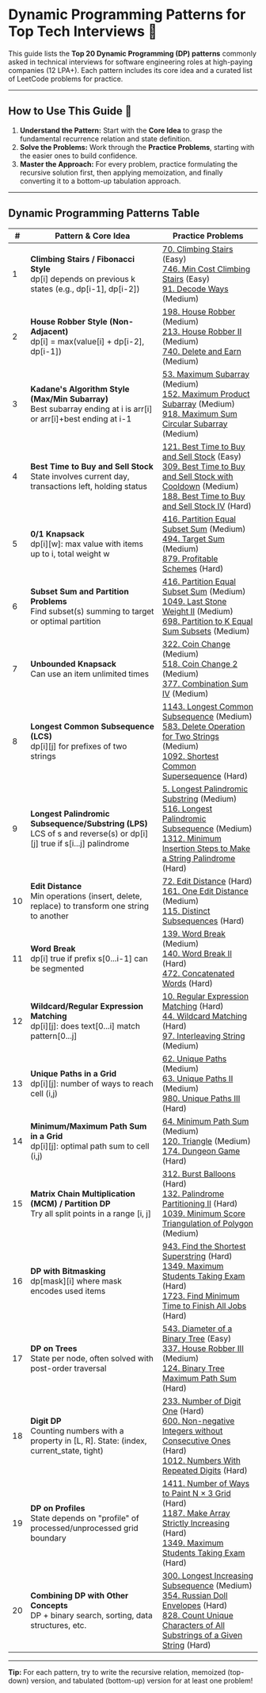 # Dynamic Programming Patterns for Top Tech Interviews 🚀

This guide lists the **Top 20 Dynamic Programming (DP) patterns** commonly asked in technical interviews for software engineering roles at high-paying companies (12 LPA+). Each pattern includes its core idea and a curated list of LeetCode problems for practice.

---

## How to Use This Guide 📝

1.  **Understand the Pattern:** Start with the **Core Idea** to grasp the fundamental recurrence relation and state definition.
2.  **Solve the Problems:** Work through the **Practice Problems**, starting with the easier ones to build confidence.
3.  **Master the Approach:** For every problem, practice formulating the recursive solution first, then applying memoization, and finally converting it to a bottom-up tabulation approach.

---

## Dynamic Programming Patterns Table

| # | Pattern & Core Idea | Practice Problems |
|---|---------------------|------------------|
| 1 | **Climbing Stairs / Fibonacci Style**<br>dp[i] depends on previous k states (e.g., dp[i-1], dp[i-2]) | [70. Climbing Stairs](https://leetcode.com/problems/climbing-stairs/) (Easy)<br>[746. Min Cost Climbing Stairs](https://leetcode.com/problems/min-cost-climbing-stairs/) (Easy)<br>[91. Decode Ways](https://leetcode.com/problems/decode-ways/) (Medium) |
| 2 | **House Robber Style (Non-Adjacent)**<br>dp[i] = max(value[i] + dp[i-2], dp[i-1]) | [198. House Robber](https://leetcode.com/problems/house-robber/) (Medium)<br>[213. House Robber II](https://leetcode.com/problems/house-robber-ii/) (Medium)<br>[740. Delete and Earn](https://leetcode.com/problems/delete-and-earn/) (Medium) |
| 3 | **Kadane's Algorithm Style (Max/Min Subarray)**<br>Best subarray ending at i is arr[i] or arr[i]+best ending at i-1 | [53. Maximum Subarray](https://leetcode.com/problems/maximum-subarray/) (Medium)<br>[152. Maximum Product Subarray](https://leetcode.com/problems/maximum-product-subarray/) (Medium)<br>[918. Maximum Sum Circular Subarray](https://leetcode.com/problems/maximum-sum-circular-subarray/) (Medium) |
| 4 | **Best Time to Buy and Sell Stock**<br>State involves current day, transactions left, holding status | [121. Best Time to Buy and Sell Stock](https://leetcode.com/problems/best-time-to-buy-and-sell-stock/) (Easy)<br>[309. Best Time to Buy and Sell Stock with Cooldown](https://leetcode.com/problems/best-time-to-buy-and-sell-stock-with-cooldown/) (Medium)<br>[188. Best Time to Buy and Sell Stock IV](https://leetcode.com/problems/best-time-to-buy-and-sell-stock-iv/) (Hard) |
| 5 | **0/1 Knapsack**<br>dp[i][w]: max value with items up to i, total weight w | [416. Partition Equal Subset Sum](https://leetcode.com/problems/partition-equal-subset-sum/) (Medium)<br>[494. Target Sum](https://leetcode.com/problems/target-sum/) (Medium)<br>[879. Profitable Schemes](https://leetcode.com/problems/profitable-schemes/) (Hard) |
| 6 | **Subset Sum and Partition Problems**<br>Find subset(s) summing to target or optimal partition | [416. Partition Equal Subset Sum](https://leetcode.com/problems/partition-equal-subset-sum/) (Medium)<br>[1049. Last Stone Weight II](https://leetcode.com/problems/last-stone-weight-ii/) (Medium)<br>[698. Partition to K Equal Sum Subsets](https://leetcode.com/problems/partition-to-k-equal-sum-subsets/) (Medium) |
| 7 | **Unbounded Knapsack**<br>Can use an item unlimited times | [322. Coin Change](https://leetcode.com/problems/coin-change/) (Medium)<br>[518. Coin Change 2](https://leetcode.com/problems/coin-change-2/) (Medium)<br>[377. Combination Sum IV](https://leetcode.com/problems/combination-sum-iv/) (Medium) |
| 8 | **Longest Common Subsequence (LCS)**<br>dp[i][j] for prefixes of two strings | [1143. Longest Common Subsequence](https://leetcode.com/problems/longest-common-subsequence/) (Medium)<br>[583. Delete Operation for Two Strings](https://leetcode.com/problems/delete-operation-for-two-strings/) (Medium)<br>[1092. Shortest Common Supersequence](https://leetcode.com/problems/shortest-common-supersequence/) (Hard) |
| 9 | **Longest Palindromic Subsequence/Substring (LPS)**<br>LCS of s and reverse(s) or dp[i][j] true if s[i...j] palindrome | [5. Longest Palindromic Substring](https://leetcode.com/problems/longest-palindromic-substring/) (Medium)<br>[516. Longest Palindromic Subsequence](https://leetcode.com/problems/longest-palindromic-subsequence/) (Medium)<br>[1312. Minimum Insertion Steps to Make a String Palindrome](https://leetcode.com/problems/minimum-insertion-steps-to-make-a-string-palindrome/) (Hard) |
| 10 | **Edit Distance**<br>Min operations (insert, delete, replace) to transform one string to another | [72. Edit Distance](https://leetcode.com/problems/edit-distance/) (Hard)<br>[161. One Edit Distance](https://leetcode.com/problems/one-edit-distance/) (Medium)<br>[115. Distinct Subsequences](https://leetcode.com/problems/distinct-subsequences/) (Hard) |
| 11 | **Word Break**<br>dp[i] true if prefix s[0...i-1] can be segmented | [139. Word Break](https://leetcode.com/problems/word-break/) (Medium)<br>[140. Word Break II](https://leetcode.com/problems/word-break-ii/) (Hard)<br>[472. Concatenated Words](https://leetcode.com/problems/concatenated-words/) (Hard) |
| 12 | **Wildcard/Regular Expression Matching**<br>dp[i][j]: does text[0...i] match pattern[0...j] | [10. Regular Expression Matching](https://leetcode.com/problems/regular-expression-matching/) (Hard)<br>[44. Wildcard Matching](https://leetcode.com/problems/wildcard-matching/) (Hard)<br>[97. Interleaving String](https://leetcode.com/problems/interleaving-string/) (Medium) |
| 13 | **Unique Paths in a Grid**<br>dp[i][j]: number of ways to reach cell (i,j) | [62. Unique Paths](https://leetcode.com/problems/unique-paths/) (Medium)<br>[63. Unique Paths II](https://leetcode.com/problems/unique-paths-ii/) (Medium)<br>[980. Unique Paths III](https://leetcode.com/problems/unique-paths-iii/) (Hard) |
| 14 | **Minimum/Maximum Path Sum in a Grid**<br>dp[i][j]: optimal path sum to cell (i,j) | [64. Minimum Path Sum](https://leetcode.com/problems/minimum-path-sum/) (Medium)<br>[120. Triangle](https://leetcode.com/problems/triangle/) (Medium)<br>[174. Dungeon Game](https://leetcode.com/problems/dungeon-game/) (Hard) |
| 15 | **Matrix Chain Multiplication (MCM) / Partition DP**<br>Try all split points in a range [i, j] | [312. Burst Balloons](https://leetcode.com/problems/burst-balloons/) (Hard)<br>[132. Palindrome Partitioning II](https://leetcode.com/problems/palindrome-partitioning-ii/) (Hard)<br>[1039. Minimum Score Triangulation of Polygon](https://leetcode.com/problems/minimum-score-triangulation-of-polygon/) (Medium) |
| 16 | **DP with Bitmasking**<br>dp[mask][i] where mask encodes used items | [943. Find the Shortest Superstring](https://leetcode.com/problems/find-the-shortest-superstring/) (Hard)<br>[1349. Maximum Students Taking Exam](https://leetcode.com/problems/maximum-students-taking-exam/) (Hard)<br>[1723. Find Minimum Time to Finish All Jobs](https://leetcode.com/problems/find-minimum-time-to-finish-all-jobs/) (Hard) |
| 17 | **DP on Trees**<br>State per node, often solved with post-order traversal | [543. Diameter of a Binary Tree](https://leetcode.com/problems/diameter-of-a-binary-tree/) (Easy)<br>[337. House Robber III](https://leetcode.com/problems/house-robber-iii/) (Medium)<br>[124. Binary Tree Maximum Path Sum](https://leetcode.com/problems/binary-tree-maximum-path-sum/) (Hard) |
| 18 | **Digit DP**<br>Counting numbers with a property in [L, R]. State: (index, current_state, tight) | [233. Number of Digit One](https://leetcode.com/problems/number-of-digit-one/) (Hard)<br>[600. Non-negative Integers without Consecutive Ones](https://leetcode.com/problems/non-negative-integers-without-consecutive-ones/) (Hard)<br>[1012. Numbers With Repeated Digits](https://leetcode.com/problems/numbers-with-repeated-digits/) (Hard) |
| 19 | **DP on Profiles**<br>State depends on "profile" of processed/unprocessed grid boundary | [1411. Number of Ways to Paint N × 3 Grid](https://leetcode.com/problems/number-of-ways-to-paint-n-3-grid/) (Hard)<br>[1187. Make Array Strictly Increasing](https://leetcode.com/problems/make-array-strictly-increasing/) (Hard)<br>[1349. Maximum Students Taking Exam](https://leetcode.com/problems/maximum-students-taking-exam/) (Hard) |
| 20 | **Combining DP with Other Concepts**<br>DP + binary search, sorting, data structures, etc. | [300. Longest Increasing Subsequence](https://leetcode.com/problems/longest-increasing-subsequence/) (Medium)<br>[354. Russian Doll Envelopes](https://leetcode.com/problems/russian-doll-envelopes/) (Hard)<br>[828. Count Unique Characters of All Substrings of a Given String](https://leetcode.com/problems/count-unique-characters-of-all-substrings-of-a-given-string/) (Hard) |

---

**Tip:** For each pattern, try to write the recursive relation, memoized (top-down) version, and tabulated (bottom-up) version for at least one problem!